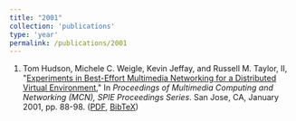 ```yaml
---
title: "2001"
collection: 'publications'
type: 'year'
permalink: /publications/2001
---
```

1. Tom Hudson, Michele C. Weigle, Kevin Jeffay, and Russell M. Taylor, II, "[Experiments in Best-Effort Multimedia Networking for a Distributed Virtual Environment](http://dx.doi.org/10.1117/12.410916)," In *Proceedings of Multimedia Computing and Networking                  (MCN), SPIE Proceedings Series*. San Jose, CA, January 2001, pp. 88-98. ([PDF](http://www.cs.unc.edu/~jeffay/papers/MMCN-01.pdf), [BibTeX](?action=bibentry&bibfile=mweigle.bib&bibref=hudson-mcn01))
